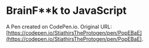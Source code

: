 # BrainF**k to JavaScript

A Pen created on CodePen.io. Original URL: [https://codepen.io/StiathirsTheProtogen/pen/PopEBaE](https://codepen.io/StiathirsTheProtogen/pen/PopEBaE).

